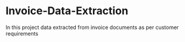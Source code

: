 # Invoice-Data-Extraction
In this project data extracted from invoice documents as per customer requirements
